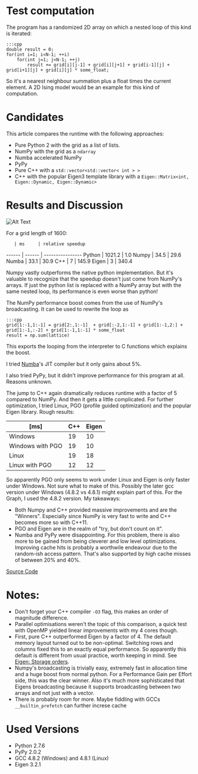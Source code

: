 # Test computation

The program has a randomized 2D array on which a nested loop of this kind is iterated:

	:::cpp
	double result = 0;
	for(int i=1; i<N-1; ++i)
		for(int j=1; j<N-1; ++j)
			result += grid[i][j-1] + grid[i][j+1] + grid[i-1][j] + grid[i+1][j] + grid[i][j] * some_float;

So it's a nearest neighbour summation plus a float times the current element. A 2D Ising model would be an example for this kind of computation.

# Candidates

This article compares the runtime with the following approaches:

 - Pure Python 2 with the grid as a list of lists.
 - NumPy with the grid as a `ndarray`
 - Numba accelerated NumPy
 - PyPy
 - Pure C++ with a `std::vector<std::vector< int > >`
 - C++ with the popular Eigen3 template library with a `Eigen::Matrix<int, Eigen::Dynamic, Eigen::Dynamic>`

# Results and Discussion

![Alt Text](https://raw.githubusercontent.com/s9w/perf_2D-grid/master/perf_2D_grid_plot.png)

For a grid length of 1600:

       | ms     | relative speedup
------ | ------ | ----------------
Python | 1021.2 | 1.0
Numpy  | 34.5   | 29.6
Numba  | 33.1   | 30.9
C++    | 7      | 145.9
Eigen  | 3      | 340.4

Numpy vastly outperforms the native python implementation. But it's valuable to recognize that the speedup doesn't just come from NumPy's arrays. If just the python list is replaced with a NumPy array but with the same nested loop, its performance is even worse than python!

The NumPy performance boost comes from the use of NumPy's broadcasting. It can be used to rewrite the loop as

	:::cpp
	grid[1:-1,1:-1] = grid[2:,1:-1]  + grid[:-2,1:-1] + grid[1:-1,2:] + grid[1:-1,:-2] + grid[1:-1,1:-1] * some_float
	result = np.sum(lattice)

This exports the looping from the interpreter to C functions which explains the boost.

I tried [Numba](http://numba.pydata.org)'s JIT compiler but it only gains about 5%.

I also tried PyPy, but it didn't improve performance for this program at all. Reasons unknown.

The jump to C++ again dramatically reduces runtime with a factor of  5 compared to NumPy. And then it gets a little complicated. For further optimization, I tried Linux, PGO (profile guided optimization) and the popular Eigen library. Rough results:

 [ms] | C++ | Eigen
 -----------------|-----|-
 Windows          | 19  | 10
 Windows with PGO | 19  | 10
 Linux            | 19  | 18
 Linux with PGO   | 12  | 12

 So apparently PGO only seems to work under Linux and Eigen is only faster under Windows. Not sure what to make of this. Possibly the later gcc version under Windows (4.8.2 vs 4.8.1) might explain part of this. For the Graph, I used the 4.8.2 version. My takeaways:

 - Both Numpy and C++ provided massive improvements and are the "Winners". Especially since NumPy is very fast to write and C++ becomes more so with C++11.
 - PGO and Eigen are in the realm of "try, but don't count on it".
 - Numba and PyPy were disappointing. For this problem, there is also more to be gained from being cleverer and low level optimizations. Improving cache hits is probably a worthwile endeavour due to the random-ish access pattern. That's also supported by high cache misses of between 20% and 40%.

 [Source Code](https://github.com/s9w/perf_2D-grid)

# Notes:

- Don't forget your C++ compiler `-O3` flag, this makes an order of magnitude difference.
- Parallel optimisations weren't the topic of this comparison, a quick test with OpenMP yielded linear improvements with my 4 cores though.
- First, pure C++ outperformed Eigen by a factor of 4. The default memory layout turned out to be non-optimal. Switching rows and columns fixed this to an exactly equal performance. So apparently this default is different from usual practice, worth keeping in mind. See [Eigen: Storage orders](http://eigen.tuxfamily.org/dox/group__TopicStorageOrders.html).
- Numpy's broadcasting is trivially easy, extremely fast in allocation time and a huge boost from normal python. For a Performance Gain per Effort side, this was the clear winner. Also it's much more sophisticated that Eigens broadcasting because it supports broadcasting between two arrays and not just with a vector.
- There is probably room for more. Maybe fiddling with GCCs `__builtin_prefetch` can further increse cache 

# Used Versions
- Python 2.7.6
- PyPy 2.0.2
- GCC 4.8.2 (Windows) and 4.8.1 (Linux)
- Eigen 3.2.1
